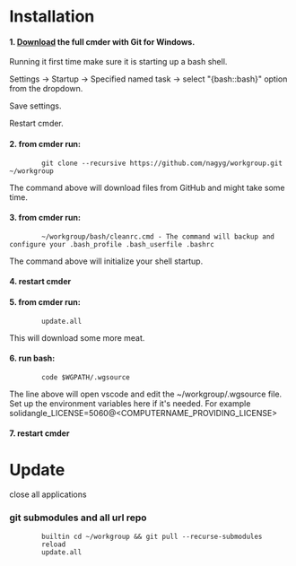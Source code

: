 Installation
============

#### 1. [Download](https://cmder.net) the full cmder with Git for Windows. 

 Running it first time make sure it is starting up a bash shell.
 
 Settings -> Startup -> Specified named task -> select "{bash::bash}" option from the dropdown.
 
 Save settings.
 
 Restart cmder.
 
#### 2. from cmder run:
            git clone --recursive https://github.com/nagyg/workgroup.git ~/workgroup
            
The command above will download files from GitHub and might take some time.

#### 3. from cmder run:
            ~/workgroup/bash/cleanrc.cmd - The command will backup and configure your .bash_profile .bash_userfile .bashrc

The command above will initialize your shell startup.

#### 4. restart cmder
#### 5. from cmder run:
            update.all
            
This will download some more meat.

#### 6. run bash: 
            code $WGPATH/.wgsource
            
The line above will open vscode and edit the ~/workgroup/.wgsource file. 
Set up the environment variables here if it's needed. For example solidangle_LICENSE=5060@<COMPUTERNAME_PROVIDING_LICENSE> 



            
#### 7. restart cmder

Update
======
close all applications
### git submodules and all url repo
            builtin cd ~/workgroup && git pull --recurse-submodules
            reload
            update.all

